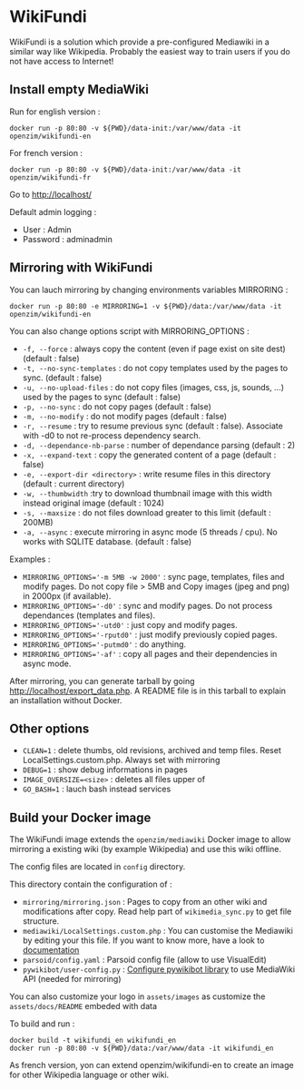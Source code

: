 WikiFundi
=========

WikiFundi is a solution which provide a pre-configured Mediawiki in a
similar way like Wikipedia. Probably the easiest way to train users if
you do not have access to Internet!

Install empty MediaWiki 
-----------------------
Run for english version :

```
docker run -p 80:80 -v ${PWD}/data-init:/var/www/data -it openzim/wikifundi-en
```

For french version :

```
docker run -p 80:80 -v ${PWD}/data-init:/var/www/data -it openzim/wikifundi-fr
```

Go to  [http://localhost/](http://localhost/)

Default admin logging :

* User : Admin
* Password : adminadmin

Mirroring with WikiFundi
------------------------

You can lauch mirroring by changing environments variables MIRRORING :

`docker run -p 80:80 -e MIRRORING=1 -v ${PWD}/data:/var/www/data -it openzim/wikifundi-en`
 
You can also change options script with MIRRORING_OPTIONS : 

* `-f, --force` : always copy  the content (even if page exist on site dest) (default : false)
* `-t, --no-sync-templates` : do not copy templates used by the pages to sync. (default : false)
* `-u, --no-upload-files` : do not copy files (images, css, js, sounds, ...) used by the pages to sync (default : false)
* `-p, --no-sync` : do not copy pages (default : false)
* `-m, --no-modify` : do not modify pages (default : false)
* `-r, --resume` : try to resume previous sync (default : false). Associate with -d0 to not re-process dependency search.
* `-d, --dependance-nb-parse` : number of dependance parsing (default : 2)
* `-x, --expand-text` : copy the generated content of a page (default : false)
* `-e, --export-dir <directory>` : write resume files in this directory (default : current directory)
* `-w, --thumbwidth` :try to download thumbnail image with this width instead original image (default : 1024)
* `-s, --maxsize` : do not files download greater to this limit (default : 200MB)
* `-a, --async` : execute mirroring in async mode (5 threads / cpu). No works with SQLITE database. (default : false)
  
Examples :

* `MIRRORING_OPTIONS='-m 5MB -w 2000'` : sync page, templates, files and modify pages. Do not copy file > 5MB and Copy images (jpeg and png) in 2000px (if available).
* `MIRRORING_OPTIONS='-d0'` : sync and modify pages. Do not process dependances (templates and files).
* `MIRRORING_OPTIONS='-utd0'` : just copy and modify pages.
* `MIRRORING_OPTIONS='-rputd0'` : just modify previously copied pages. 
* `MIRRORING_OPTIONS='-putmd0'` : do anything.
* `MIRRORING_OPTIONS='-af'` : copy all pages and their dependencies in async mode.
 
After mirroring, you can generate tarball by going [http://localhost/export_data.php](http://localhost/export_data.php). A README file is in this tarball to explain an installation without Docker.

Other options
-------------

* `CLEAN=1` : delete thumbs, old revisions, archived and temp files. Reset LocalSettings.custom.php. Always set with mirroring
* `DEBUG=1` : show debug informations in pages
* `IMAGE_OVERSIZE=<size>` : deletes all files upper of <size>
* `GO_BASH=1` : lauch bash instead services

Build your Docker image
-----------------------
The WikiFundi image extends the `openzim/mediawiki` Docker image to
allow mirroring a existing wiki (by example Wikipedia) and
use this wiki offline.

The config files are located in `config` directory.

This directory contain the configuration of :

* `mirroring/mirroring.json` : 
    Pages to copy from an other wiki and modifications after copy. 
    Read help part of `wikimedia_sync.py` to get file structure.
* `mediawiki/LocalSettings.custom.php` : 
    You can customise the Mediawiki by editing your this file. 
    If you want to know more, have a look to [documentation](https://www.mediawiki.org/wiki/Manual:LocalSettings.php)
* `parsoid/config.yaml` :
    Parsoid config file (allow to use VisualEdit)
* `pywikibot/user-config.py` :
    [Configure pywikibot library](https://www.mediawiki.org/wiki/Manual:Pywikibot/user-config.py) to use MediaWiki API (needed for mirroring)

You can also customize your logo in `assets/images` as customize the `assets/docs/README` embeded with data 

To build and run :

```
docker build -t wikifundi_en wikifundi_en 
docker run -p 80:80 -v ${PWD}/data:/var/www/data -it wikifundi_en
```
As french version, yon can extend openzim/wikifundi-en to create an image for other Wikipedia language or other wiki.
